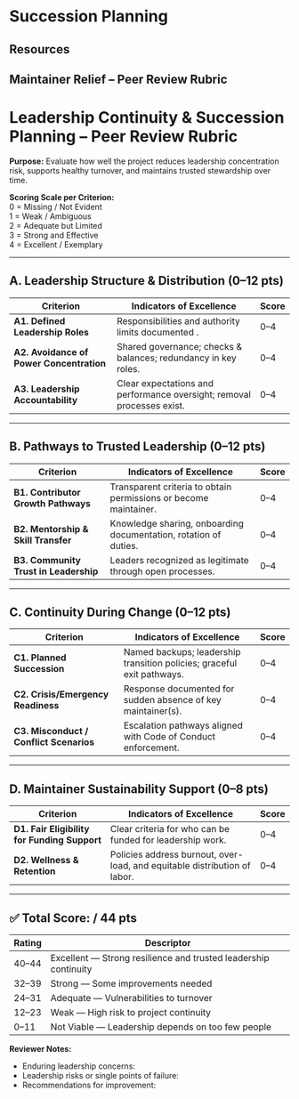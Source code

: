 # Succession Planning 

## Resources

## Maintainer Relief – Peer Review Rubric

# Leadership Continuity & Succession Planning – Peer Review Rubric

**Purpose:** Evaluate how well the project reduces leadership concentration risk, supports healthy turnover, and maintains trusted stewardship over time.

**Scoring Scale per Criterion:**  
0 = Missing / Not Evident  
1 = Weak / Ambiguous  
2 = Adequate but Limited  
3 = Strong and Effective  
4 = Excellent / Exemplary

---

## A. Leadership Structure & Distribution (0–12 pts)

| Criterion | Indicators of Excellence | Score |
|---------|--------------------------|------|
| **A1. Defined Leadership Roles** | Responsibilities and authority limits documented . | 0–4 |
| **A2. Avoidance of Power Concentration** | Shared governance; checks & balances; redundancy in key roles. | 0–4 |
| **A3. Leadership Accountability** | Clear expectations and performance oversight; removal processes exist. | 0–4 |

---

## B. Pathways to Trusted Leadership (0–12 pts)

| Criterion | Indicators of Excellence | Score |
|---------|--------------------------|------|
| **B1. Contributor Growth Pathways** | Transparent criteria to obtain permissions or become maintainer. | 0–4 |
| **B2. Mentorship & Skill Transfer** | Knowledge sharing, onboarding documentation, rotation of duties. | 0–4 |
| **B3. Community Trust in Leadership** | Leaders recognized as legitimate through open processes. | 0–4 |

---

## C. Continuity During Change (0–12 pts)

| Criterion | Indicators of Excellence | Score |
|---------|--------------------------|------|
| **C1. Planned Succession** | Named backups; leadership transition policies; graceful exit pathways. | 0–4 |
| **C2. Crisis/Emergency Readiness** | Response documented for sudden absence of key maintainer(s). | 0–4 |
| **C3. Misconduct / Conflict Scenarios** | Escalation pathways aligned with Code of Conduct enforcement. | 0–4 |

---

## D. Maintainer Sustainability Support (0–8 pts)

| Criterion | Indicators of Excellence | Score |
|---------|--------------------------|------|
| **D1. Fair Eligibility for Funding Support** | Clear criteria for who can be funded for leadership work. | 0–4 |
| **D2. Wellness & Retention** | Policies address burnout, over-load, and equitable distribution of labor. | 0–4 |

---

## ✅ Total Score: **/ 44 pts**

| Rating | Descriptor |
|-------|------------|
| 40–44 | Excellent — Strong resilience and trusted leadership continuity |
| 32–39 | Strong — Some improvements needed |
| 24–31 | Adequate — Vulnerabilities to turnover |
| 12–23 | Weak — High risk to project continuity |
| 0–11 | Not Viable — Leadership depends on too few people |

**Reviewer Notes:**  
- Enduring leadership concerns:  
- Leadership risks or single points of failure:  
- Recommendations for improvement:  

